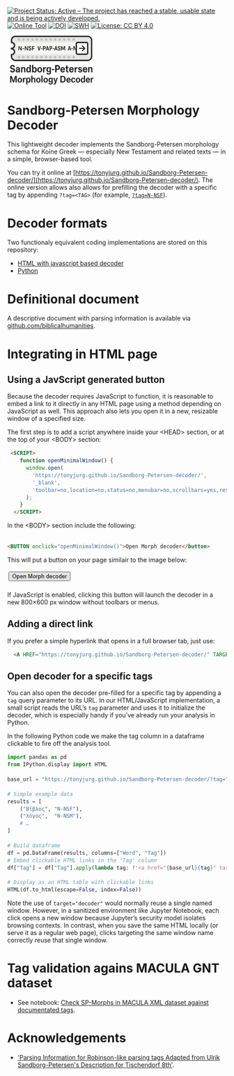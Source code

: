 [![Project Status: Active – The project has reached a stable, usable state and is being actively developed.](https://www.repostatus.org/badges/latest/active.svg)](https://www.repostatus.org/#active)  [![Online Tool](https://img.shields.io/badge/online%20tool-%F0%9F%95%B9-blueviolet)](https://tonyjurg.github.io/Sandborg-Petersen-decoder/)  [![DOI](https://zenodo.org/badge/DOI/10.5281/zenodo.14551056.svg)](https://doi.org/10.5281/zenodo.14551056) [![SWH](https://archive.softwareheritage.org/badge/origin/https://doi.org/10.5281/zenodo.14551056/)](https://archive.softwareheritage.org/browse/origin/?origin_url=https://doi.org/10.5281/zenodo.14551056) [![License: CC BY 4.0](https://img.shields.io/badge/License-CC_BY%204.0-lightgrey.svg)](https://creativecommons.org/licenses/by/4.0/)

<img src="images/logo.png" width=200>

# Sandborg-Petersen Morphology Decoder

This lightweight decoder implements the Sandborg-Petersen morphology schema for Koine Greek — especially New Testament and related texts — in a simple, browser-based tool.

You can try it online at [https://tonyjurg.github.io/Sandborg-Petersen-decoder/](https://tonyjurg.github.io/Sandborg-Petersen-decoder/). 
The online version allows also allows for prefilling the decoder with a specific tag by appending `?tag=<TAG>` (for example, <a href="https://tonyjurg.github.io/Sandborg-Petersen-decoder/?tag=N-NSF" target="_blank">`?tag=N-NSF`</a>).

# Decoder formats

Two functionaly equivalent coding implementations are stored on this repository:

   - [HTML with javascript based decoder](https://github.com/tonyjurg/Sandborg-Petersen-decoder/blob/main/javascript/SP-Morph-decode.html)
   - [Python](https://github.com/tonyjurg/Sandborg-Petersen-decoder/blob/main/python/SP-Morph-decode.py)

# Definitional document
 
A descriptive document with parsing information is available via [github.com/biblicalhumanities](https://github.com/biblicalhumanities/Nestle1904/blob/master/morph/parsing.txt).

# Integrating in HTML page

## Using a JavScript generated button

Because the decoder requires JavaScript to function, it is reasonable to embed a link to it directly in any HTML page using a method depending on JavaScript as well. This approach also lets you open it in a new, resizable window of a specified size.

The first step is to add a script anywhere inside your &lt;HEAD&gt; section, or at the top of your &lt;BODY&gt; section:

``` html
 <SCRIPT>
    function openMinimalWindow() {
      window.open(
        'https://tonyjurg.github.io/Sandborg-Petersen-decoder/',
        '_blank',
        'toolbar=no,location=no,status=no,menubar=no,scrollbars=yes,resizable=yes,width=800,height=600'
      );
    }
  </SCRIPT>

```
 In the &lt;BODY&gt; section include the following:
 
 ``` html

 <BUTTON onclick="openMinimalWindow()">Open Morph decoder</button>
 
 ```

This will put a button on your page similair to the image below:

<img src='images/button.jpg'>

If JavaScript is enabled, clicking this button will launch the decoder in a new 800×600 px window without toolbars or menus.

## Adding a direct link

If you prefer a simple hyperlink that opens in a full browser tab, just use:

```html
  <A HREF="https://tonyjurg.github.io/Sandborg-Petersen-decoder/" TARGET="_blank">Open Morph decoder</A>
```

## Open decoder for a specific tags

You can also open the decoder pre-filled for a specific tag by appending a `tag` query parameter to its URL. In our HTML/JavaScript implementation, a small script reads the URL’s `tag` parameter and uses it to initialize the decoder, which is especially handy if you’ve already run your analysis in Python. 

In the following Python code we make the tag column in a dataframe clickable to fire off the analysis tool.

```python
import pandas as pd
from IPython.display import HTML

base_url = "https://tonyjurg.github.io/Sandborg-Petersen-decoder/?tag="

# Simple example data
results = [
    ("Βίβλος", "N-NSF"),
    ("λόγος",  "N-NSM"),
    # …
]

# Build dataframe
df = pd.DataFrame(results, columns=["Word", "Tag"])
# Embed clickable HTML links in the 'Tag' column
df["Tag"] = df["Tag"].apply(lambda tag: f'<a href="{base_url}{tag}" target="decoder">{tag}</a>')

# Display as an HTML table with clickable links
HTML(df.to_html(escape=False, index=False))
```
Note the use of `target="decoder"` would normally reuse a single named window. However, in a sanitized environment like Jupyter Notebook, each click opens a new window because Jupyter’s security model isolates browsing contexts. In contrast, when you save the same HTML locally (or serve it as a regular web page), clicks targeting the same window name correctly reuse that single window.

# Tag validation agains MACULA GNT dataset

 - See notebook: [Check SP-Morphs in MACULA XML dataset against documentated tags](testing/SP-Morphs-used-in-MACULA.ipynb).

# Acknowledgements

- ['Parsing Information for Robinson-like parsing tags Adapted from Ulrik Sandborg-Petersen's Description for Tischendorf 8th'](https://github.com/biblicalhumanities/Nestle1904/blob/master/morph/parsing.txt).
